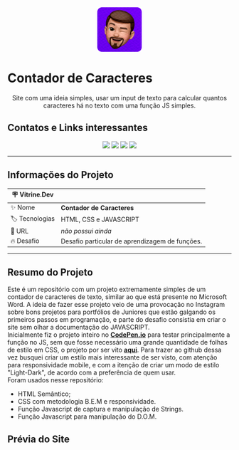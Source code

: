 <div align="center">
    <img src="./img/pedro_memoji.png" width="100" alt="icon de pedro">
</div>

# **Contador de Caracteres**

<div class="subtitulo" align="center">
    Site com uma ideia simples, usar um input de texto para calcular quantos caracteres há no texto com uma função JS simples.
</div>

 ## **Contatos e Links interessantes**
 <div align="center">
   <a href="mailto:pedro.viniciusacm@gmail.com" target="_blank"><img src="https://img.shields.io/badge/Gmail-D14836?style=for-the-badge&logo=gmail&logoColor=white"></a>
   <a href="https://wa.me/5581992874343" target="blank"><img src="https://img.shields.io/badge/WhatsApp-25D366?style=for-the-badge&logo=whatsapp&logoColor=white"></a>
   <a href="https://www.behance.net/pedrofelixg" target="_blank"><img src="https://img.shields.io/badge/-Behance-blue?style=for-the-badge&logo=behance&logoColor=white"></a>
   <a href="www.linkedin.com/in/pedrofelixgonçalves" target="_blank"><img src="https://img.shields.io/badge/LinkedIn-0077B5?style=for-the-badge&logo=linkedin&logoColor=white"></a>
 </div>

-------------------------------------------------

## **Informações do Projeto**
| :placard:  Vitrine.Dev |     |
| -------------  | --- |
| :sparkles: Nome        | **Contador de Caracteres**
| :label: Tecnologias | HTML, CSS e JAVASCRIPT
| :rocket: URL         | _não possui ainda_
| :fire: Desafio     | Desafio particular de aprendizagem de funções.

----------------------------------------------

## **Resumo do Projeto**

Este é um repositório com um projeto extremamente simples de um contador de caracteres de texto, similar ao que está presente no Microsoft Word. A ideia de fazer esse projeto veio de uma provocação no Instagram sobre bons projetos para portfólios de Juniores que estão galgando os primeiros passos em programação, e parte do desafio consistia em criar o site sem olhar a documentação do JAVASCRIPT.<br>
Inicialmente fiz o projeto inteiro no **[CodePen.io](https://codepen.io/)** para testar principalmente a função no JS, sem que fosse necessário uma grande quantidade de folhas de estilo em CSS, o projeto por ser vito **[aqui](https://codepen.io/pedrofelixg-the-flexboxer/pen/mdGpPpX)**. Para trazer ao github dessa vez busquei criar um estilo mais interessante de ser visto, com atenção para responsividade mobile, e com a itenção de criar um modo de estilo "Light-Dark", de acordo com a preferência de quem usar.<br>
Foram usados nesse repositório:
- HTML Semântico;
- CSS com metodologia B.E.M e responsividade.
- Função Javascript de captura e manipulação de Strings.
- Função Javascript para manipulação do D.O.M.

## **Prévia do Site**